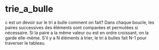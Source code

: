 # trie_a_bulle
c est un devoir sur le tri a bulle
comment on fait?
Dans chaque boucle, les paires successives des éléments sont comparées et permutées si nécessaire. Si la paire a la même valeur ou est en ordre croissant, on la garde elle-même. S'il y a N éléments à trier, le tri à bulles fait N-1 pour traverser le tableau.
